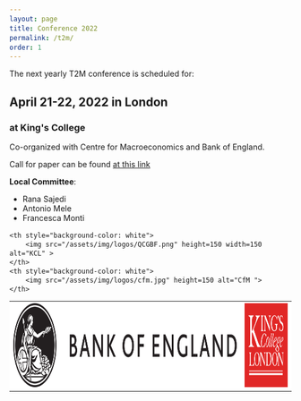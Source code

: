 ```yaml
---
layout: page
title: Conference 2022
permalink: /t2m/
order: 1
---
```


The next yearly T2M conference is scheduled for:

## April 21-22, 2022 in London


### at King's College

Co-organized with Centre for Macroeconomics and Bank of England.

Call for paper can be found [at this link](https://t2m2022.sciencesconf.org/)

__Local Committee__:
- Rana Sajedi
- Antonio Mele
- Francesca Monti



<table style="width:100%" >
	<th style="background-color: white">
		<img src="/assets/img/logos/boe.svg" height=150 alt="BOE" >
	</th>
    <th style="background-color: white">
		<img src="/assets/img/logos/kcl.png" height=150 width=150 alt="KCL" >
	</th>	

    <th style="background-color: white">
		<img src="/assets/img/logos/QCGBF.png" height=150 width=150 alt="KCL" >
	</th>	
    <th style="background-color: white">
		<img src="/assets/img/logos/cfm.jpg" height=150 alt="CfM ">
	</th>
</table>

